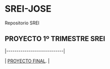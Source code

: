 # SREI-JOSE

Repositorio SREI


## PROYECTO 1º TRIMESTRE SREI
|----------------------------|

| [PROYECTO FINAL](PROYECTO-FINAL/Documento.md). |
